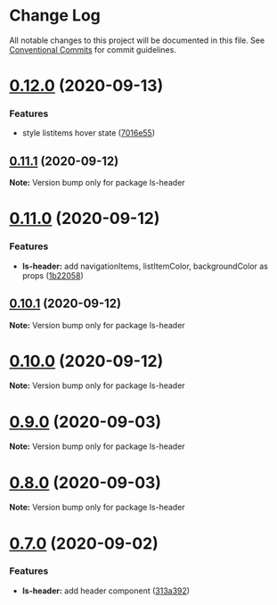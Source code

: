 # Change Log

All notable changes to this project will be documented in this file.
See [Conventional Commits](https://conventionalcommits.org) for commit guidelines.

# [0.12.0](https://github.com/julianiff/living-styleguide/compare/v0.11.3...v0.12.0) (2020-09-13)


### Features

* style listitems hover state ([7016e55](https://github.com/julianiff/living-styleguide/commit/7016e55cea027e10373b3202e6c6402a756274df))





## [0.11.1](https://github.com/julianiff/living-styleguide/compare/v0.11.0...v0.11.1) (2020-09-12)

**Note:** Version bump only for package ls-header





# [0.11.0](https://github.com/julianiff/living-styleguide/compare/v0.10.3...v0.11.0) (2020-09-12)


### Features

* **ls-header:** add navigationItems, listItemColor, backgroundColor as props ([1b22058](https://github.com/julianiff/living-styleguide/commit/1b22058dd9f7173807291b8eb5e959958ffdb7e5))





## [0.10.1](https://github.com/julianiff/living-styleguide/compare/v0.10.0...v0.10.1) (2020-09-12)

**Note:** Version bump only for package ls-header





# [0.10.0](https://github.com/julianiff/living-styleguide/compare/v0.9.1...v0.10.0) (2020-09-12)

**Note:** Version bump only for package ls-header





# [0.9.0](https://github.com/julianiff/living-styleguide/compare/v0.8.0...v0.9.0) (2020-09-03)

**Note:** Version bump only for package ls-header





# [0.8.0](https://github.com/julianiff/living-styleguide/compare/v0.7.0...v0.8.0) (2020-09-03)

**Note:** Version bump only for package ls-header





# [0.7.0](https://github.com/julianiff/living-styleguide/compare/v0.6.0...v0.7.0) (2020-09-02)


### Features

* **ls-header:** add header component ([313a392](https://github.com/julianiff/living-styleguide/commit/313a3921246ce0a1f84d9084298e1f1008d7df7e))
